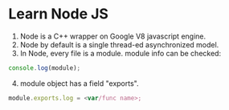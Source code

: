 # Learn Node JS


1. Node is a C++ wrapper on Google V8 javascript engine.
2. Node by default is a single thread-ed asynchronized model.
3. In Node, every file is a module. module info can be checked:
```Javascript
console.log(module);
```
4. module object has a field "exports".
```Javascript
module.exports.log = <var/func name>;
```
